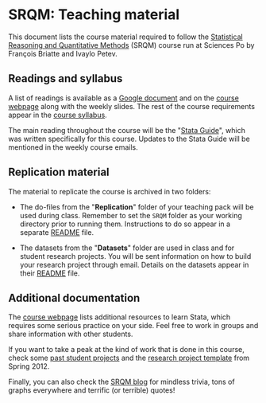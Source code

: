 # SRQM: Teaching material

This document lists the course material required to follow the [Statistical Reasoning and Quantitative Methods](http://f.briatte.org/teaching/quanti/) (SRQM) course run at Sciences Po by François Briatte and Ivaylo Petev.

## Readings and syllabus

A list of readings is available as a [Google document](http://goo.gl/BJHkQ) and on the [course webpage](http://f.briatte.org/teaching/quanti/) along with the weekly slides. The rest of the course requirements appear in the [course syllabus](http://f.briatte.org/teaching/quanti/syllabus.pdf).

The main reading throughout the course will be the "[Stata Guide](http://f.briatte.org/teaching/quanti/guide.pdf)", which was written specifically for this course. Updates to the Stata Guide will be mentioned in the weekly course emails.

## Replication material

The material to replicate the course is archived in two folders:

- The do-files from the "**Replication**" folder of your teaching pack will be used during class. Remember to set the `SRQM` folder as your working directory prior to running them. Instructions to do so appear in a separate [README](https://github.com/briatte/srqm/blob/master/README.md) file.

- The datasets from the "**Datasets**" folder are used in class and for student research projects. You will be sent information on how to build your research project through email. Details on the datasets appear in their [README](https://github.com/briatte/srqm/blob/master/Datasets/README.md) file.

## Additional documentation

The [course webpage](http://f.briatte.org/teaching/quanti/) lists additional resources to learn Stata, which requires some serious practice on your side. Feel free to work in groups and share information with other students.

If you want to take a peak at the kind of work that is done in this course, check some [past student projects](http://goo.gl/brYmB) and the [research project template](http://goo.gl/7u8oa) from Spring 2012. 

Finally, you can also check the [SRQM blog](http://srqm.tumblr.com/) for mindless trivia, tons of graphs everywhere and terrific (or terrible) quotes!

